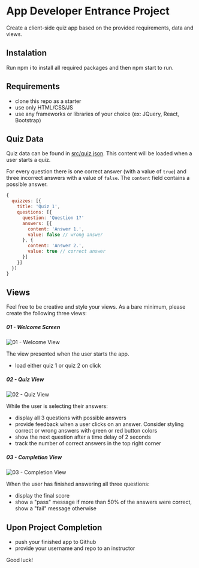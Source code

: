 # App Developer Entrance Project

Create a client-side quiz app based on the provided requirements, data and views.

## Instalation

Run npm i to install all required packages and then npm start to run.

## Requirements

- clone this repo as a starter
- use only HTML/CSS/JS
- use any frameworks or libraries of your choice (ex: JQuery, React, Bootstrap)

## Quiz Data

Quiz data can be found in [src/quiz.json](./src/quiz.json). This content will be loaded when a user starts a quiz.

For every question there is one correct answer (with a value of `true`) and three incorrect answers with a value of `false`. The `content` field contains a possible answer.

```js
{
  quizzes: [{
    title: 'Quiz 1',
    questions: [{
      question: 'Question 1?'
      answers: [{
        content: 'Answer 1.',
        value: false // wrong answer
      }, {
        content: 'Answer 2.',
        value: true // correct answer
      }]
    }]
  }]
}
```

## Views

Feel free to be creative and style your views. As a bare minimum, please create the following three views:

##### 01 - Welcome Screen

![01 - Welcome View](./diagrams/quiz-01.png)

The view presented when the user starts the app.

- load either quiz 1 or quiz 2 on click

##### 02 - Quiz View

![02 - Quiz View](./diagrams/quiz-02.png)

While the user is selecting their answers:

- display all 3 questions with possible answers
- provide feedback when a user clicks on an answer. Consider styling correct or wrong answers with green or red button colors
- show the next question after a time delay of 2 seconds
- track the number of correct answers in the top right corner

##### 03 - Completion View

![03 - Completion View](./diagrams/quiz-03.png)

When the user has finished answering all three questions:

- display the final score
- show a "pass" message if more than 50% of the answers were correct, show a "fail" message otherwise

## Upon Project Completion

- push your finished app to Github
- provide your username and repo to an instructor

Good luck!
